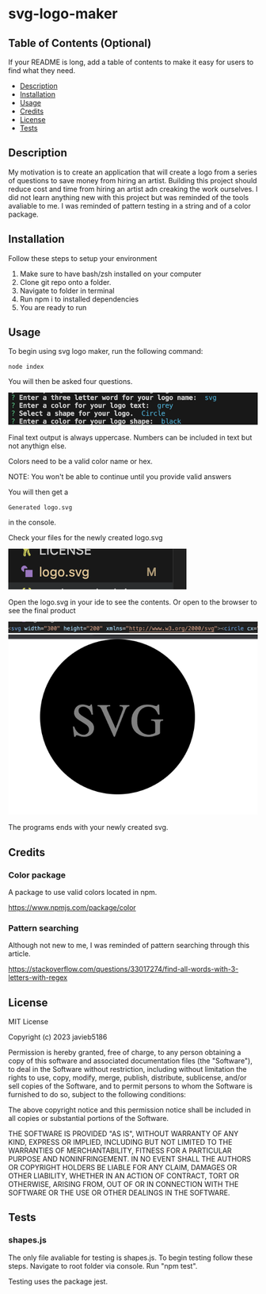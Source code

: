 # svg-logo-maker

## Table of Contents (Optional)

If your README is long, add a table of contents to make it easy for users to find what they need.

- [Description](#description)
- [Installation](#installation)
- [Usage](#usage)
- [Credits](#credits)
- [License](#license)
- [Tests](#tests)

## Description

My motivation is to create an application that will create a logo from a series of questions to save money from hiring an artist. Building this project should reduce cost and time from hiring an artist adn creaking the work ourselves. I did not learn anything new with this project but was reminded of the tools avaliable to me. I was reminded of pattern testing in a string and of a color package. 

## Installation

Follow these steps to setup your environment

1. Make sure to have bash/zsh installed on your computer
2. Clone git repo onto a folder.
3. Navigate to folder in terminal
4. Run npm i to installed dependencies
5. You are ready to run

## Usage

To begin using svg logo maker, run the following command:
```
node index
```
You will then be asked four questions. 

![alt text](/images/svg-lm-questions.png)

Final text output is always uppercase. Numbers can be included in text but not anythign else.

Colors need to be a valid color name or hex. 

NOTE: You won't be able to continue until you provide valid answers

You will then get a 

```
Generated logo.svg
```

in the console.

Check your files for the newly created logo.svg

![alt text](/images/svg-lm-file.png)

Open the logo.svg in your ide to see the contents. Or open to the browser to see the final product

![alt text](/images/svg-lm-xml.png)
![alt text](/images/svg-lm-product.png)

The programs ends with your newly created svg.

## Credits

### Color package

A package to use valid colors located in npm.

https://www.npmjs.com/package/color

### Pattern searching

Although not new to me, I was reminded of pattern searching through this article. 

https://stackoverflow.com/questions/33017274/find-all-words-with-3-letters-with-regex

## License

MIT License

Copyright (c) 2023 javieb5186

Permission is hereby granted, free of charge, to any person obtaining a copy
of this software and associated documentation files (the "Software"), to deal
in the Software without restriction, including without limitation the rights
to use, copy, modify, merge, publish, distribute, sublicense, and/or sell
copies of the Software, and to permit persons to whom the Software is
furnished to do so, subject to the following conditions:

The above copyright notice and this permission notice shall be included in all
copies or substantial portions of the Software.

THE SOFTWARE IS PROVIDED "AS IS", WITHOUT WARRANTY OF ANY KIND, EXPRESS OR
IMPLIED, INCLUDING BUT NOT LIMITED TO THE WARRANTIES OF MERCHANTABILITY,
FITNESS FOR A PARTICULAR PURPOSE AND NONINFRINGEMENT. IN NO EVENT SHALL THE
AUTHORS OR COPYRIGHT HOLDERS BE LIABLE FOR ANY CLAIM, DAMAGES OR OTHER
LIABILITY, WHETHER IN AN ACTION OF CONTRACT, TORT OR OTHERWISE, ARISING FROM,
OUT OF OR IN CONNECTION WITH THE SOFTWARE OR THE USE OR OTHER DEALINGS IN THE
SOFTWARE.

## Tests

### shapes.js

The only file avaliable for testing is shapes.js. To begin testing follow these steps. Navigate to root folder via console. Run "npm test".

Testing uses the package jest. 
